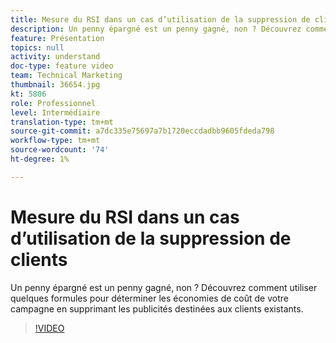 ```yaml
---
title: Mesure du RSI dans un cas d’utilisation de la suppression de clients
description: Un penny épargné est un penny gagné, non ? Découvrez comment utiliser quelques formules pour déterminer les économies de coût de votre campagne en supprimant les publicités destinées aux clients existants.
feature: Présentation
topics: null
activity: understand
doc-type: feature video
team: Technical Marketing
thumbnail: 36654.jpg
kt: 5806
role: Professionnel
level: Intermédiaire
translation-type: tm+mt
source-git-commit: a7dc335e75697a7b1720eccdadbb9605fdeda798
workflow-type: tm+mt
source-wordcount: '74'
ht-degree: 1%

---
```



# Mesure du RSI dans un cas d’utilisation de la suppression de clients

Un penny épargné est un penny gagné, non ? Découvrez comment utiliser quelques formules pour déterminer les économies de coût de votre campagne en supprimant les publicités destinées aux clients existants.

>[!VIDEO](https://video.tv.adobe.com/v/36654/?quality=12&learn=on)
